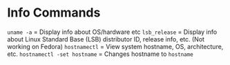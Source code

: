# Info Commands
`uname -a` = Display info about OS/hardware etc
`lsb_release` = Display info about Linux Standard Base (LSB) distributor ID, release info, etc. (Not working on Fedora)
`hostnamectl` = View system hostname, OS, architecture, etc.
`hostnamectl -set hostname` = Changes hostname to `hostname`

